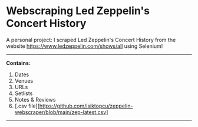 # Webscraping Led Zeppelin's Concert History
A personal project: I scraped Led Zeppelin's Concert History from the website https://www.ledzeppelin.com/shows/all using Selenium!
****
**Contains:**
1.  Dates
2.  Venues
3.  URLs
4.  Setlists
5.  Notes & Reviews
4.  [.csv file][https://github.com/isiktopcu/zeppelin-webscraper/blob/main/zep-latest.csv]
****
